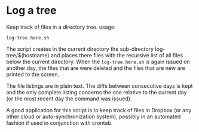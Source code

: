 Log a tree
==========

Keep track of files in a directory tree. usage:

`log-tree.here.sh`

The script creates in the current directory the sub-directory log-tree/$(hostname) and places there files with the recursive list of all files below the current directory. When the `log-tree.here.sh` is again issued on another day, the files that are were deleted and the files that are new are printed to the screen.

The file listings are in plain text. The diffs between consecutive days is kept and the only complete listing concerns the one relative to the current day (or the most recent day the command was issued).

A good application for this script is to keep track of files in Dropbox (or any other cloud or auto-synchronization system), possibly in an automated fashion if used in conjunction with crontab.